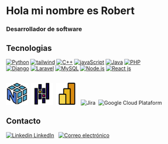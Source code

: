 # Hola mi nombre es Robert
### Desarrollador de software

## Tecnologias

[![Python](https://img.shields.io/badge/python-3670A0?style=for-the-badge&logo=python&logoColor=ffdd54)]()
[![tailwind](https://img.shields.io/badge/ailwind_CSS-grey?style=for-the-badge&logo=tailwind-css&logoColor=38B2AC&labelColor=GREY)]()
[![C++](https://img.shields.io/badge/C++-blue?style=for-the-badge&logo=cplusplus&logoColor=whiteblue&labelColor=blue)]()
[![javaScript](https://shields.io/badge/JavaScript-F7DF1E?style=for-the-badge&logo=JavaScript&logoColor=000)]()
[![Java](https://img.shields.io/badge/Java-ED8B00?style=for-the-badge&logo=openjdk&logoColor=white)]()
[![PHP](https://img.shields.io/badge/-PHP-777BB4?style=for-the-badge&logo=php&labelColor=777BB4&logoColor=FFF)]()
</br>
[![Django](https://img.shields.io/badge/Django-339933?style=for-the-badge&logo=Django&logoColor=white&labelColor=101010)]()
[![Laravel](https://img.shields.io/badge/Laravel-339933?style=for-the-badge&logo=Laravel&logoColor=white&labelColor=101010)]()
[![MySQL](https://img.shields.io/badge/MySQL-4479A1?style=for-the-badge&logo=mysql&logoColor=white&labelColor=101010)]()
[![Node.js](https://img.shields.io/badge/node.js-339933?style=for-the-badge&logo=Nodejs&logoColor=white)]()
[![React js](https://img.shields.io/badge/-ReactJs-61DAFB?logo=react&logoColor=white&style=for-the-badge)]()

</br>
  <img src="https://raw.githubusercontent.com/Rickhersd/Rickhersd/09c5bc045c5820e2b7ae1b56c9d2e45df8b2cde5/neobrutalist_icons/neo_numpy.svg" title="Numpy" alt="Numpy" width="60" height="60"/>&nbsp; 
  <img src="https://raw.githubusercontent.com/Rickhersd/Rickhersd/09c5bc045c5820e2b7ae1b56c9d2e45df8b2cde5/neobrutalist_icons/neo_pandas.svg" title="Pandas" alt="Pandas" width="60" height="60"/>&nbsp;
  <img src="https://github.com/Rickhersd/neo-icons/blob/main/icons/power-bi/neo-power-bi.svg" title="Power-bi" alt="Power-bi" width="60" height="60"/>&nbsp;
  <img src="https://25322853.fs1.hubspotusercontent-eu1.net/hub/25322853/hubfs/STAGIL_January2022/Images/jira-software-logo-jira-logo-hd-png.png?width=360&name=jira-software-logo-jira-logo-hd-png.png" title="Jira" alt="Jira" width="60" height="60"/>&nbsp;
  <img src="https://res.cloudinary.com/startup-grind/image/upload/c_fill,dpr_2.0,f_auto,g_center,q_auto:good/v1/gcs/platform-data-dsc/events/google-cloud-square.png" title="Google Cloud Plataform" alt="Google Cloud Plataform" width="60" height="60"/>&nbsp;

## Contacto
[![Linkedin](https://i.sstatic.net/gVE0j.png) LinkedIn](https://www.linkedin.com/in/rodolfo-robert-quispe-huacho/)
&nbsp;
[ ![Correo electrónico ](https://img.shields.io/badge/correo-robertquispehuacho@gmail.com-D14836?style=for-the-badge&logo=gmail&logoColor=white&labelColor=101010)](mailto:robertquispehuacho@gmail.com)
</br>
